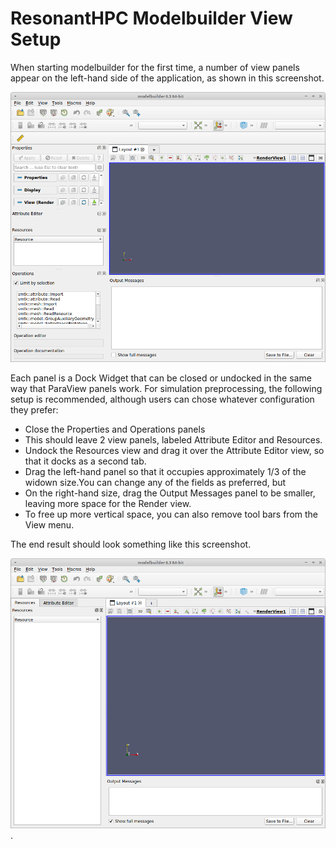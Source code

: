 # ResonantHPC Modelbuilder View Setup

When starting modelbuilder for the first time, a number of view panels appear
on the left-hand side of the application, as shown in this screenshot.

![modelbuilder first time](images/modelbuilder-first-time.png)

Each panel is a Dock Widget that can be closed or
undocked in the same way that ParaView panels work. For simulation preprocessing,
the following setup is recommended, although users can chose whatever
configuration they prefer:

* Close the Properties and Operations panels
* This should leave 2 view panels, labeled Attribute Editor and Resources.
* Undock the Resources view and drag it over the Attribute Editor view,
  so that it docks as a second tab.
* Drag the left-hand panel so that it occupies approximately 1/3 of the
  widown size.You can change any of the fields as preferred, but
* On the right-hand size, drag the Output Messages panel to be smaller,
  leaving more space for the Render view.
* To free up more vertical space, you can also remove tool bars from the
  View menu.

The end result should look something like this screenshot.

![this screenshot](images/modelbuilder-after-setup.png).
